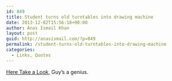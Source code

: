 ```yaml
---
id: 849
title: Student turns old turntables into drawing machine
date: 2013-12-02T15:56:18+00:00
author: Anas Ismail Khan
layout: post
guid: http://anasismail.com/?p=849
permalink: /student-turns-old-turntables-into-drawing-machine
categories:
  - Links, Quotes
---
```

[Here Take a Look](http://news.cnet.com/8301-17938_105-57404598-1/student-turns-old-turntables-into-drawing-machine/), Guy&#8217;s a genius.